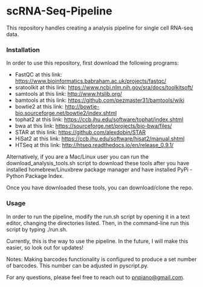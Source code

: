 # scRNA-Seq-Pipeline

This repository handles creating a analysis pipeline for single cell RNA-seq data.

### Installation

In order to use this repository, first download the following programs:
- FastQC at this link: https://www.bioinformatics.babraham.ac.uk/projects/fastqc/ 
- sratoolkit at this link: https://www.ncbi.nlm.nih.gov/sra/docs/toolkitsoft/ 
- samtools at this link: http://www.htslib.org/
- bamtools at this link: https://github.com/pezmaster31/bamtools/wiki
- bowtie2 at this link: http://bowtie-bio.sourceforge.net/bowtie2/index.shtml 
- tophat2 at this link: https://ccb.jhu.edu/software/tophat/index.shtml
- bwa at this link: https://sourceforge.net/projects/bio-bwa/files/ 
- STAR at this link: https://github.com/alexdobin/STAR 
- HiSat2 at this link: https://ccb.jhu.edu/software/hisat2/manual.shtml
- HTSeq at this link: http://htseq.readthedocs.io/en/release_0.9.1/ 

Alternatively, if you are a Mac/Linux user you can run the download_analysis_tools.sh
script to download these tools after you have installed homebrew/Linuxbrew package manager
and have installed PyPi - Python Package Index. 

Once you have downloaded these tools, you can download/clone the repo.

### Usage

In order to run the pipeline,
modify the run.sh script by opening it in a text editor, changing the directories listed. Then, 
in the command-line run this script by typing ./run.sh.

Currently, this is the way to use the pipeline. In the future, I will make this easier, so 
look out for updates!  

Notes: Making barcodes functionality is configured to produce a set number of barcodes. 
This number can be adjusted in pyscript.py. 

For any questions, please feel free to reach out to pnpiano@gmail.com.
   
